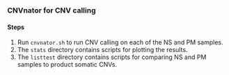### CNVnator for CNV calling

#### Steps
1. Run ```cnvnator.sh``` to run CNV calling on each of the NS and PM samples.
2. The ```stats``` directory contains scripts for plotting the results.
3. The ```listtest``` directory contains scripts for comparing NS and PM samples to product somatic CNVs.
